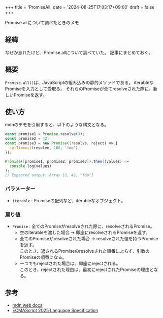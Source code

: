 +++
title = 'PromiseAll'
date = '2024-08-25T17:03:17+09:00'
draft = false
+++

Promise.allについて調べたときのメモ

## 経緯

なぜか忘れたけど、Promise.allについて調べていた。
記事にまとめておく。

## 概要

`Promise.all()`は、JavaScriptの組み込みの静的メソッドである。
iterableなPromiseを入力として受取る。
それらのPromiseが全てresolveされた際に、新しいPromiseを返す。

## 使い方

mdnのデモを引用すると、以下のような構文となる。

``` javascript
const promise1 = Promise.resolve(3);
const promise2 = 42;
const promise3 = new Promise((resolve, reject) => {
  setTimeout(resolve, 100, 'foo');
});

Promise([promise1, promise2, promise3]).then((values) => 
  console.log(values)
);
// Expected output: Array [3, 42, "foo"]

```

### パラメーター

- `iterable` : Promiseの配列など、iterableなオブジェクト。

### 戻り値

- `Promise` : 全てのPromiseがresolveされた際に、resolveされるPromise。
  - 空のiterableを渡した場合 -> 即座にresolveされるPromiseを返す。
  - 全てのPromiseがresolveされた場合 -> resolveされた値を持つPromiseを返す。 \
    このとき、返されるPromiseのresolveされた順番によらず、引数のPromiseの順番になる。
  - 一つでもrejectされた場合は、即座にrejectされる。 \
    このとき、rejectされた理由は、最初にrejectされたPromiseの理由となる。

## 参考

- [mdn web docs](https://developer.mozilla.org/ja/docs/Web/JavaScript/Reference/Global_Objects/Promise/all)
- [ECMAScript 2025 Language Specification](https://tc39.es/ecma262/multipage/control-abstraction-objects.html#sec-promise.all)
